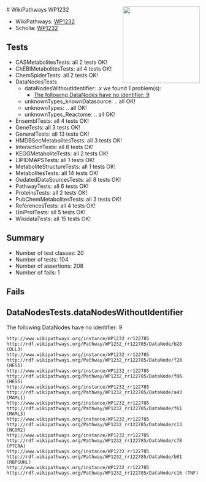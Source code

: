<img style="float: right; width: 200px" src="https://upload.wikimedia.org/wikipedia/commons/thumb/8/83/Wplogo_with_text_500.png/640px-Wplogo_with_text_500.png" />
# WikiPathways WP1232

* WikiPathways: [WP1232](https://wikipathways.org/pathways/WP1232)
* Scholia: [WP1232](https://scholia.toolforge.org/wikipathways/WP1232)
## Tests
* CASMetabolitesTests: all 2 tests OK!
* ChEBIMetabolitesTests: all 4 tests OK!
* ChemSpiderTests: all 2 tests OK!
* DataNodesTests
    * dataNodesWithoutIdentifier: .x we found 1 problem(s):
        * [The following DataNodes have no identifier: 9](#d2d32fa8)
    * unknownTypes_knownDatasource: .. all OK!
    * unknownTypes: .. all OK!
    * unknownTypes_Reactome: .. all OK!
* EnsemblTests: all 4 tests OK!
* GeneTests: all 3 tests OK!
* GeneralTests: all 13 tests OK!
* HMDBSecMetabolitesTests: all 3 tests OK!
* InteractionTests: all 8 tests OK!
* KEGGMetaboliteTests: all 2 tests OK!
* LIPIDMAPSTests: all 1 tests OK!
* MetaboliteStructureTests: all 1 tests OK!
* MetabolitesTests: all 14 tests OK!
* OudatedDataSourcesTests: all 8 tests OK!
* PathwayTests: all 6 tests OK!
* ProteinsTests: all 2 tests OK!
* PubChemMetabolitesTests: all 3 tests OK!
* ReferencesTests: all 4 tests OK!
* UniProtTests: all 5 tests OK!
* WikidataTests: all 15 tests OK!


## Summary

* Number of test classes: 20
* Number of tests: 104
* Number of assertions: 208
* Number of fails: 1

## Fails

<a name="d2d32fa8" />

## DataNodesTests.dataNodesWithoutIdentifier

The following DataNodes have no identifier: 9
```
http://www.wikipathways.org/instance/WP1232_rr122785 http://rdf.wikipathways.org/Pathway/WP1232_rr122785/DataNode/b28 (DLL3)
http://www.wikipathways.org/instance/WP1232_rr122785 http://rdf.wikipathways.org/Pathway/WP1232_rr122785/DataNode/f28 (HES1)
http://www.wikipathways.org/instance/WP1232_rr122785 http://rdf.wikipathways.org/Pathway/WP1232_rr122785/DataNode/f06 (HES5)
http://www.wikipathways.org/instance/WP1232_rr122785 http://rdf.wikipathways.org/Pathway/WP1232_rr122785/DataNode/a43 (MAML1)
http://www.wikipathways.org/instance/WP1232_rr122785 http://rdf.wikipathways.org/Pathway/WP1232_rr122785/DataNode/f61 (MAML3)
http://www.wikipathways.org/instance/WP1232_rr122785 http://rdf.wikipathways.org/Pathway/WP1232_rr122785/DataNode/c13 (NCOR2)
http://www.wikipathways.org/instance/WP1232_rr122785 http://rdf.wikipathways.org/Pathway/WP1232_rr122785/DataNode/c78 (PTCRA)
http://www.wikipathways.org/instance/WP1232_rr122785 http://rdf.wikipathways.org/Pathway/WP1232_rr122785/DataNode/b01 (RBPSUHL)
http://www.wikipathways.org/instance/WP1232_rr122785 http://rdf.wikipathways.org/Pathway/WP1232_rr122785/DataNode/c16 (TNF)
```


